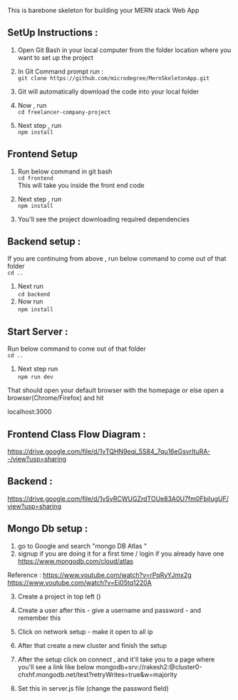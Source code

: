 
This is barebone skeleton for building your MERN stack Web App 

## SetUp Instructions : 

1. Open Git Bash in your local computer from the folder location where you want to set up the project
2. In Git Command prompt run : <br/>
`git clone https://github.com/microdegree/MernSkeletonApp.git`
      
3. Git will automatically download the code into your local folder
4. Now , run <br/>
`cd freelancer-company-project`

5.  Next step , run <br/>
`npm install`

## Frontend Setup 
1. Run below command in git bash <br/>
`cd frontend`
<br/>This will take you inside the front end code

2. Next step , run <br/>
`npm install`
3. You'll see the project downloading required dependencies

## Backend setup : 

If you are continuing from above , run below command to come out of that folder<br/>
`cd ..`

1. Next run<br/>`cd backend`
2. Now run<br/> `npm install`<br/>

## Start Server :
 Run below command to come out of that folder<br/>
`cd ..`
1. Next step run <br/>`npm run dev`

That should open your default browser with the homepage 
or else open a browser(Chrome/Firefox) and hit

localhost:3000


## Frontend Class Flow Diagram : 

https://drive.google.com/file/d/1vTQHN9eqj_5S84_7qu16eGsvrItuRA--/view?usp=sharing


## Backend : 

https://drive.google.com/file/d/1vSvRCWUGZrdTOUe83A0U7fm0FbjIugUF/view?usp=sharing

## Mongo Db setup : 

1. go to Google and search "mongo DB Atlas " 
2. signup if you are doing it for a first time / login if you already have one
https://www.mongodb.com/cloud/atlas

Reference : https://www.youtube.com/watch?v=rPqRyYJmx2g
https://www.youtube.com/watch?v=Ej05tq1220A


3. Create a project in top left ()
4. Create a user after this - give a username and password - and remember this
5. Click on network setup - make it open to all ip 
4. After that create a new cluster and finish the setup 
5. After the setup click on connect , and it'll take you to a page where you'll see a 
link like below
mongodb+srv://rakesh2:<password>@cluster0-chxhf.mongodb.net/test?retryWrites=true&w=majority

6. Set this in server.js file (change the password field)
